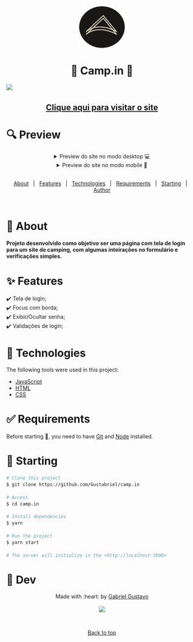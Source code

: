 &#xa0;

<p align="center"> <img src="/images/ico.png" width="120px"> </p>
<h1 align="center">&#x1F332 Camp.in &#x1F333</h1>

<img src="https://imgur.com/a/dYEEKBr">


## <a href="https://gustabriel.github.io/camp.in/"  ><p align="center">Clique aqui para visitar o site<p></a>
</div>



# :mag: Preview


<details close align="center">
  <summary> 
     Preview do site no modo desktop 💻
  </summary>
   <h1 style="margin: auto">
   <img src="https://imgur.com/VkVksjo">
   </h1>
</details>

<details close align="center">
  <summary> 
     Preview do site no modo mobile 📱
  </summary>
   <h1 style="margin: auto">
   <img src="https://imgur.com/9f933QY">
   </h1>
</details>

<br>
<p align="center">
  <a href="#dart-about">About</a> &#xa0; | &#xa0; 
  <a href="#sparkles-features">Features</a> &#xa0; | &#xa0;
  <a href="#rocket-technologies">Technologies</a> &#xa0; | &#xa0;
  <a href="#white_check_mark-requirements">Requirements</a> &#xa0; | &#xa0;
  <a href="#checkered_flag-starting">Starting</a> &#xa0; | &#xa0;
  <a href="https://github.com/{{YOUR_GITHUB_USERNAME}}" target="_blank">Author</a>
</p>

<br>

# :dart: About #

####  Projeto desenvolvido como objetivo ser uma página com tela de login para um site de camping, com algumas inteirações no formulário e verificações simples.

# :sparkles: Features #

:heavy_check_mark: Tela de login;\
:heavy_check_mark: Focus com borda;\
:heavy_check_mark: Exibir/Ocultar senha;\
:heavy_check_mark: Validações de login;


# :rocket: Technologies #

The following tools were used in this project:

- [JavaScript](https://www.javascript.com/)
- [HTML](https://www.w3schools.com/html/default.asp)
- [CSS](https://www.w3schools.com/css/default.asp)

# :white_check_mark: Requirements #

Before starting :checkered_flag:, you need to have [Git](https://git-scm.com) and [Node](https://nodejs.org/en/) installed.

# :checkered_flag: Starting #

```bash
# Clone this project
$ git clone https://github.com/Gustabriel/camp.in

# Access
$ cd camp.in

# Install dependencies
$ yarn

# Run the project
$ yarn start

# The server will initialize in the <http://localhost:3000>
```

# :memo: Dev #

<p align="center"> Made with :heart: by <a href="https://github.com/Gustabriel" target="_blank">Gabriel Gustavo</a></p>

<p align="center"><img src="https://avatars.githubusercontent.com/u/85717855?s=400&u=eb9eb69d2a588aaf51b2a2ec45bb9081f8eceadf&v=4" width="300px" align="center"></p>



&#xa0;

<p  align="center" ><a href="#top">Back to top</a></p>

